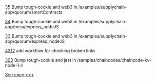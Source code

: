 
[35](https://github.com/hyperledger/bevel-samples/pull/35) Bump tough-cookie and web3 in /examples/supplychain-app/quorum/smartContracts

[34](https://github.com/hyperledger/bevel-samples/pull/34) Bump tough-cookie and web3 in /examples/supplychain-app/besu/express_nodeJS

[33](https://github.com/hyperledger/bevel-samples/pull/33) Bump tough-cookie and web3 in /examples/supplychain-app/quorum/express_nodeJS

[4312](https://github.com/hyperledger/fabric/pull/4312) add workflow for checking broken links

[393](https://github.com/hyperledger-labs/fablo/pull/393) Bump tough-cookie and jest in /samples/chaincodes/chaincode-kv-node-1.4


[See more >>>](https://start-here.hyperledger.org/pull-requests)
